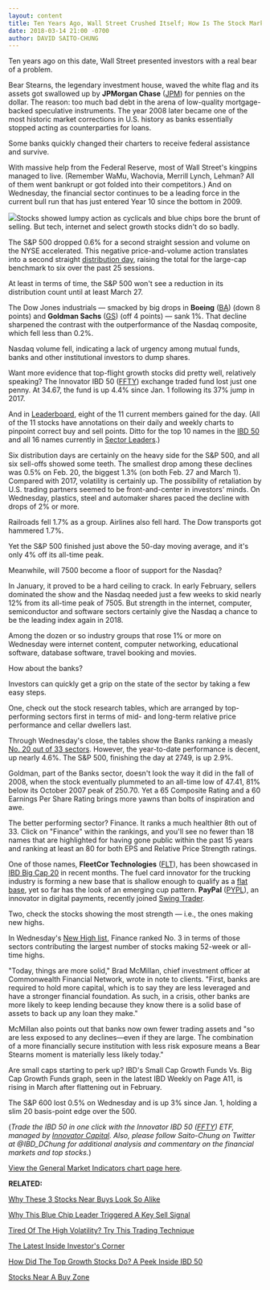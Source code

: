 ```yaml
---
layout: content
title: Ten Years Ago, Wall Street Crushed Itself; How Is The Stock Market Today?
date: 2018-03-14 21:00 -0700
author: DAVID SAITO-CHUNG
---
```






Ten years ago on this date, Wall Street presented investors with a real bear of a problem.




Bear Stearns, the legendary investment house, waved the white flag and its assets got swallowed up by **JPMorgan Chase** ([JPM](https://research.investors.com/quote.aspx?symbol=JPM)) for pennies on the dollar. The reason: too much bad debt in the arena of low-quality mortgage-backed speculative instruments. The year 2008 later became one of the most historic market corrections in U.S. history as banks essentially stopped acting as counterparties for loans.


Some banks quickly changed their charters to receive federal assistance and survive.


With massive help from the Federal Reserve, most of Wall Street's kingpins managed to live. (Remember WaMu, Wachovia, Merrill Lynch, Lehman? All of them went bankrupt or got folded into their competitors.) And on Wednesday, the financial sector continues to be a leading force in the current bull run that has just entered Year 10 since the bottom in 2009.


![](https://www.investors.com/wp-content/uploads/2018/03/MP_3x6_031418-231x300.png)Stocks showed lumpy action as cyclicals and blue chips bore the brunt of selling. But tech, internet and select growth stocks didn't do so badly.


The S&P 500 dropped 0.6% for a second straight session and volume on the NYSE accelerated. This negative price-and-volume action translates into a second straight [distribution day](https://www.investors.com/how-to-invest/investors-corner/how-do-you-spot-a-major-market-top-easy-look-for-heavy-distribution/), raising the total for the large-cap benchmark to six over the past 25 sessions.


At least in terms of time, the S&P 500 won't see a reduction in its distribution count until at least March 27.


The Dow Jones industrials — smacked by big drops in **Boeing** ([BA](https://research.investors.com/quote.aspx?symbol=BA)) (down 8 points) and **Goldman Sachs** ([GS](https://research.investors.com/quote.aspx?symbol=GS)) (off 4 points) — sank 1%. That decline sharpened the contrast with the outperformance of the Nasdaq composite, which fell less than 0.2%.


Nasdaq volume fell, indicating a lack of urgency among mutual funds, banks and other institutional investors to dump shares.


Want more evidence that top-flight growth stocks did pretty well, relatively speaking? The Innovator IBD 50 ([FFTY](https://research.investors.com/quote.aspx?symbol=FFTY)) exchange traded fund lost just one penny. At 34.67, the fund is up 4.4% since Jan. 1 following its 37% jump in 2017.


And in [Leaderboard](https://leaderboard.investors.com/leaderboard/leaders/default.aspx), eight of the 11 current members gained for the day. (All of the 11 stocks have annotations on their daily and weekly charts to pinpoint correct buy and sell points. Ditto for the top 10 names in the [IBD 50](https://research.investors.com/stock-lists/ibd-50/) and all 16 names currently in [Sector Leaders](https://research.investors.com/stock-lists/sector-leaders).)


Six distribution days are certainly on the heavy side for the S&P 500, and all six sell-offs showed some teeth. The smallest drop among these declines was 0.5% on Feb. 20, the biggest 1.3% (on both Feb. 27 and March 1). Compared with 2017, volatility is certainly up. The possibility of retaliation by U.S. trading partners seemed to be front-and-center in investors' minds. On Wednesday, plastics, steel and automaker shares paced the decline with drops of 2% or more.


Railroads fell 1.7% as a group. Airlines also fell hard. The Dow transports got hammered 1.7%.


Yet the S&P 500 finished just above the 50-day moving average, and it's only 4% off its all-time peak.


Meanwhile, will 7500 become a floor of support for the Nasdaq?


In January, it proved to be a hard ceiling to crack. In early February, sellers dominated the show and the Nasdaq needed just a few weeks to skid nearly 12% from its all-time peak of 7505. But strength in the internet, computer, semiconductor and software sectors certainly give the Nasdaq a chance to be the leading index again in 2018.


Among the dozen or so industry groups that rose 1% or more on Wednesday were internet content, computer networking, educational software, database software, travel booking and movies.


How about the banks?


Investors can quickly get a grip on the state of the sector by taking a few easy steps.


One, check out the stock research tables, which are arranged by top-performing sectors first in terms of mid- and long-term relative price performance and cellar dwellers last.


Through Wednesday's close, the tables show the Banks ranking a measly [No. 20 out of 33 sectors](https://www.investors.com/data-tables/ibd-smart-nyse-nasdaq-tables-mar-14-2018/). However, the year-to-date performance is decent, up nearly 4.6%. The S&P 500, finishing the day at 2749, is up 2.9%.


Goldman, part of the Banks sector, doesn't look the way it did in the fall of 2008, when the stock eventually plummeted to an all-time low of 47.41, 81% below its October 2007 peak of 250.70. Yet a 65 Composite Rating and a 60 Earnings Per Share Rating brings more yawns than bolts of inspiration and awe.


The better performing sector? Finance. It ranks a much healthier 8th out of 33. Click on "Finance" within the rankings, and you'll see no fewer than 18 names that are highlighted for having gone public within the past 15 years and ranking at least an 80 for both EPS and Relative Price Strength ratings.


One of those names, **FleetCor Technologies** ([FLT](https://research.investors.com/quote.aspx?symbol=FLT)), has been showcased in [IBD Big Cap 20](https://research.investors.com/stock-lists/big-cap-20/) in recent months. The fuel card innovator for the trucking industry is forming a new base that is shallow enough to qualify as a [flat base](https://www.investors.com/how-to-invest/investors-corner/when-to-buy-the-basics-of-a-flat-base-a-super-growth-stock-pattern/), yet so far has the look of an emerging cup pattern. **PayPal** ([PYPL](https://research.investors.com/quote.aspx?symbol=PYPL)), an innovator in digital payments, recently joined [Swing Trader](https://swingtrader.investors.com/#/).


Two, check the stocks showing the most strength — i.e., the ones making new highs.


In Wednesday's [New High list](https://www.investors.com/data-tables/new-high-list-mar-14-2018/), Finance ranked No. 3 in terms of those sectors contributing the largest number of stocks making 52-week or all-time highs.


"Today, things are more solid," Brad McMillan, chief investment officer at Commonwealth Financial Network, wrote in note to clients. "First, banks are required to hold more capital, which is to say they are less leveraged and have a stronger financial foundation. As such, in a crisis, other banks are more likely to keep lending because they know there is a solid base of assets to back up any loan they make."


McMillan also points out that banks now own fewer trading assets and "so are less exposed to any declines—even if they are large. The combination of a more financially secure institution with less risk exposure means a Bear Stearns moment is materially less likely today."


Are small caps starting to perk up? IBD's Small Cap Growth Funds Vs. Big Cap Growth Funds graph, seen in the latest IBD Weekly on Page A11, is rising in March after flattening out in February.


The S&P 600 lost 0.5% on Wednesday and is up 3% since Jan. 1, holding a slim 20 basis-point edge over the 500.


(*Trade the IBD 50 in one click with the Innovator IBD 50 ([FFTY](https://research.investors.com/quote.aspx?symbol=FFTY)) ETF, managed by [Innovator Capital](http://www.innovatoretfs.com/etf/?ticker=ffty). Also, please follow Saito-Chung on Twitter at @IBD\_DChung for additional analysis and commentary on the financial markets and top stocks.*)


[View the General Market Indicators chart page here](https://www.investors.com/wp-content/uploads/2018/03/IBD1403152819GMI.pdf).


**RELATED:**


[Why These 3 Stocks Near Buys Look So Alike](https://www.investors.com/market-trend/stock-market-today/why-these-3-top-stocks-near-buys-look-alike-as-tesla-woes-grow-sp-500-dow-jones-futures/)


[Why This Blue Chip Leader Triggered A Key Sell Signal](https://www.investors.com/market-trend/stock-market-today/stocks-rise-as-this-industrial-sector-seeks-to-lead-the-market/)


[Tired Of The High Volatility? Try This Trading Technique](https://www.investors.com/market-trend/the-big-picture/nasdaq-leads-again-and-the-market-spotlights-this-news/)


[The Latest Inside Investor's Corner](https://www.investors.com/category/how-to-invest/investors-corner/)


[How Did The Top Growth Stocks Do? A Peek Inside IBD 50](https://research.investors.com/stock-lists/ibd-50/)


[Stocks Near A Buy Zone](https://www.investors.com/category/stock-lists/stocks-near-a-buy-zone/)




